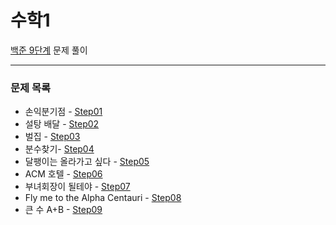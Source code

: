 # 수학1
[백준 9단계](https://www.acmicpc.net/step/8) 문제 풀이

---

### 문제 목록

- 손익분기점 - [Step01](https://github.com/StudyForCoding/BEAKJOON/tree/master/09_Math1/Step01/README.md)
- 설탕 배달 - [Step02](https://github.com/StudyForCoding/BEAKJOON/tree/master/09_Math1/Step02/README.md)
- 벌집 - [Step03](https://github.com/StudyForCoding/BEAKJOON/tree/master/09_Math1/Step03/README.md)
- 분수찾기- [Step04](https://github.com/StudyForCoding/BEAKJOON/tree/master/09_Math1/Step04/README.md)
- 달팽이는 올라가고 싶다 - [Step05](https://github.com/StudyForCoding/BEAKJOON/tree/master/09_Math1/Step05/README.md)
- ACM 호텔 - [Step06](https://github.com/StudyForCoding/BEAKJOON/tree/master/09_Math1/Step06/README.md)
- 부녀회장이 될테야 - [Step07](https://github.com/StudyForCoding/BEAKJOON/tree/master/09_Math1/Step07/README.md)
- Fly me to the Alpha Centauri - [Step08](https://github.com/StudyForCoding/BEAKJOON/tree/master/09_Math1/Step08/README.md)
- 큰 수 A+B - [Step09](https://github.com/StudyForCoding/BEAKJOON/tree/master/09_Math1/Step09/README.md)
